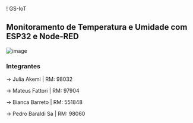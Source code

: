 ! GS-IoT
## Monitoramento de Temperatura e Umidade com ESP32 e Node-RED


![image](https://github.com/user-attachments/assets/9b22713c-2046-4b52-9851-80cabe1e9021)
























### Integrantes
-> Julia Akemi | RM: 98032

-> Mateus Fattori | RM: 97904 

-> Bianca Barreto | RM: 551848

-> Pedro Baraldi Sa | RM: 98060
